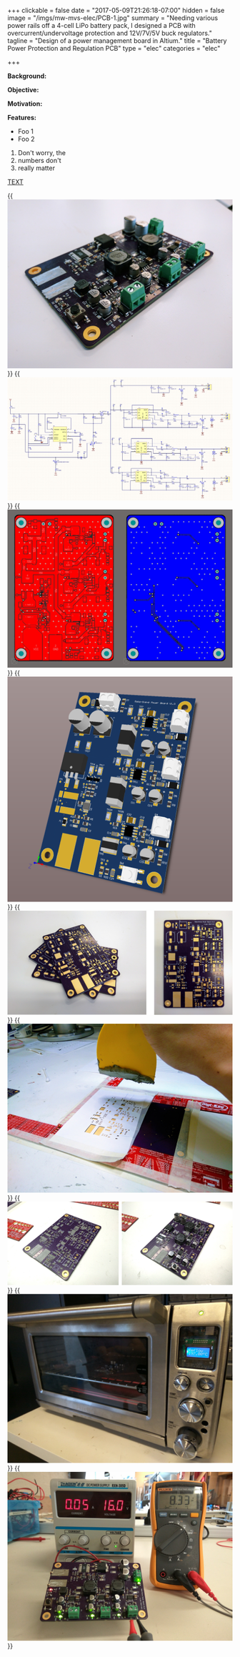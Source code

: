 +++
clickable = false
date = "2017-05-09T21:26:18-07:00"
hidden = false
image = "/imgs/mw-mvs-elec/PCB-1.jpg"
summary = "Needing various power rails off a 4-cell LiPo battery pack, I designed a PCB with overcurrent/undervoltage protection and 12V/7V/5V buck regulators."
tagline = "Design of a power management board in Altium."
title = "Battery Power Protection and Regulation PCB"
type = "elec"
categories = "elec"

+++

__Background:__

__Objective:__

__Motivation:__

__Features:__

+ Foo 1
+ Foo 2

1. Don't worry, the
3. numbers don't 
4. really matter

[TEXT](HYPERLINK)

{{<img caption="TEXT" src="/imgs/mw-mvs-elec/IMG_20170524_162252.jpg">}}
{{<img caption="TEXT" src="/imgs/mw-mvs-elec/Altium schematic.jpg">}}
{{<img caption="TEXT" src="/imgs/mw-mvs-elec/Altium front-back.jpg">}}
{{<img caption="TEXT" src="/imgs/mw-mvs-elec/Altium capture.png">}}
{{<img caption="TEXT" src="/imgs/mw-mvs-elec/IMG_20170519_154141-2.jpg">}}
{{<img caption="TEXT" src="/imgs/mw-mvs-elec/IMG_20170523_164839.jpg">}}
{{<img caption="TEXT" src="/imgs/mw-mvs-elec/IMG_20170523_165130-2.jpg">}}
{{<img caption="TEXT" src="/imgs/mw-mvs-elec/IMG_20170523_174939.jpg">}}
{{<img caption="TEXT" src="/imgs/mw-mvs-elec/IMG_20170525_123943.jpg">}}